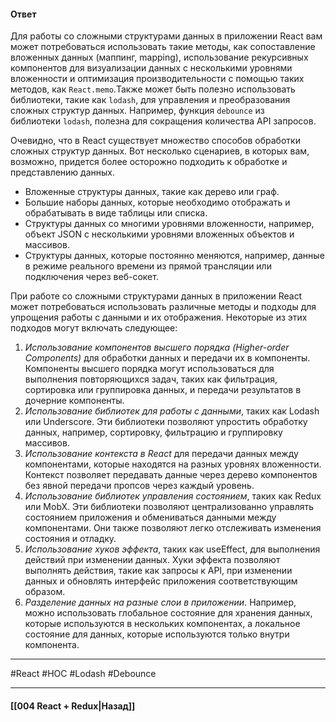 #### Ответ

Для работы со сложными структурами данных в приложении React вам может потребоваться использовать такие методы, как сопоставление вложенных данных (маппинг, mapping), использование рекурсивных компонентов для визуализации данных с несколькими уровнями вложенности и оптимизация производительности с помощью таких методов, как `React.memo`.Также может быть полезно использовать библиотеки, такие как `lodash`, для управления и преобразования сложных структур данных. Например, функция `debounce` из библиотеки `lodash`, полезна для сокращения количества API запросов. 

Очевидно, что в React существует множество способов обработки сложных структур данных. Вот несколько сценариев, в которых вам, возможно, придется более осторожно подходить к обработке и представлению данных.

- Вложенные структуры данных, такие как дерево или граф.
- Большие наборы данных, которые необходимо отображать и обрабатывать в виде таблицы или списка.
- Структуры данных со многими уровнями вложенности, например, объект JSON с несколькими уровнями вложенных объектов и массивов.
- Структуры данных, которые постоянно меняются, например, данные в режиме реального времени из прямой трансляции или подключения через веб-сокет.

При работе со сложными структурами данных в приложении React может потребоваться использовать различные методы и подходы для упрощения работы с данными и их отображения. Некоторые из этих подходов могут включать следующее:

1. *Использование компонентов высшего порядка (Higher-order Components)* для обработки данных и передачи их в компоненты. Компоненты высшего порядка могут использоваться для выполнения повторяющихся задач, таких как фильтрация, сортировка или группировка данных, и передачи результатов в дочерние компоненты.
2. *Использование библиотек для работы с данными*, таких как Lodash или Underscore. Эти библиотеки позволяют упростить обработку данных, например, сортировку, фильтрацию и группировку массивов.
3. *Использование контекста в React* для передачи данных между компонентами, которые находятся на разных уровнях вложенности. Контекст позволяет передавать данные через дерево компонентов без явной передачи пропсов через каждый уровень.
4. *Использование библиотек управления состоянием*, таких как Redux или MobX. Эти библиотеки позволяют централизованно управлять состоянием приложения и обмениваться данными между компонентами. Они также позволяют легко отслеживать изменения состояния и отладку.
5. *Использование хуков эффекта*, таких как useEffect, для выполнения действий при изменении данных. Хуки эффекта позволяют выполнять действия, такие как запросы к API, при изменении данных и обновлять интерфейс приложения соответствующим образом.
6. *Разделение данных на разные слои в приложении*. Например, можно использовать глобальное состояние для хранения данных, которые используются в нескольких компонентах, а локальное состояние для данных, которые используются только внутри компонента.

____
#React #HOC #Lodash #Debounce 

____

#### [[004 React + Redux|Назад]]